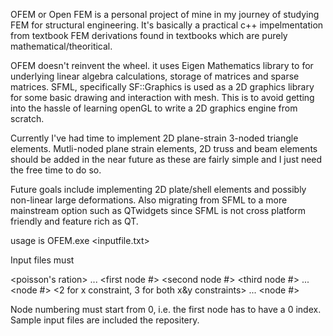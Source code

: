 OFEM or Open FEM is a personal project of mine in my journey of studying FEM for structural engineering. It's basically a practical c++ impelmentation from textbook FEM derivations found in textbooks which are purely mathematical/theoritical.

OFEM doesn't reinvent the wheel. it uses Eigen Mathematics library to for underlying linear algebra calculations, storage of matrices and sparse matrices.
SFML, specifically SF::Graphics is used as a 2D graphics library for some basic drawing and interaction with mesh. This is to avoid getting into the hassle of learning openGL to write a 2D graphics engine from scratch.

Currently I've had time to implement 2D plane-strain 3-noded triangle elements. Mutli-noded plane strain elements, 2D truss and beam elements should be added in the near future as these are fairly simple and I just need the free time to do so.

Future goals include implementing 2D plate/shell elements and possibly non-linear large deformations. Also migrating from SFML to a more mainstream option such as QTwidgets since SFML is not cross platform friendly and feature rich as QT.

usage is OFEM.exe <inputfile.txt>

Input files must

<poisson's ration> <modulus of elasticity>
<number of nodes>
<node x cord> <node y cord>
...
<number of elements>
<first node #> <second node #> <third node #>
... 
<number of supports>
<node #> <2 for x constraint, 3 for both x&y constraints>
...
<number of loads>
<node #> <load in x> <load in y>

Node numbering must start from 0, i.e. the first node has to have a 0 index.
Sample input files are included the repositery.